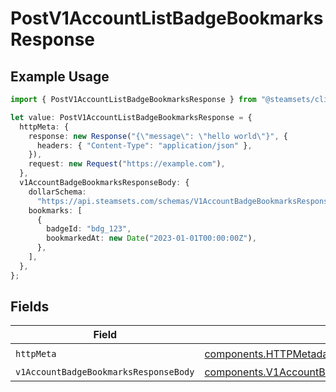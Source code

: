 # PostV1AccountListBadgeBookmarksResponse

## Example Usage

```typescript
import { PostV1AccountListBadgeBookmarksResponse } from "@steamsets/client-ts/models/operations";

let value: PostV1AccountListBadgeBookmarksResponse = {
  httpMeta: {
    response: new Response("{\"message\": \"hello world\"}", {
      headers: { "Content-Type": "application/json" },
    }),
    request: new Request("https://example.com"),
  },
  v1AccountBadgeBookmarksResponseBody: {
    dollarSchema:
      "https://api.steamsets.com/schemas/V1AccountBadgeBookmarksResponseBody.json",
    bookmarks: [
      {
        badgeId: "bdg_123",
        bookmarkedAt: new Date("2023-01-01T00:00:00Z"),
      },
    ],
  },
};
```

## Fields

| Field                                                                                                            | Type                                                                                                             | Required                                                                                                         | Description                                                                                                      |
| ---------------------------------------------------------------------------------------------------------------- | ---------------------------------------------------------------------------------------------------------------- | ---------------------------------------------------------------------------------------------------------------- | ---------------------------------------------------------------------------------------------------------------- |
| `httpMeta`                                                                                                       | [components.HTTPMetadata](../../models/components/httpmetadata.md)                                               | :heavy_check_mark:                                                                                               | N/A                                                                                                              |
| `v1AccountBadgeBookmarksResponseBody`                                                                            | [components.V1AccountBadgeBookmarksResponseBody](../../models/components/v1accountbadgebookmarksresponsebody.md) | :heavy_minus_sign:                                                                                               | OK                                                                                                               |